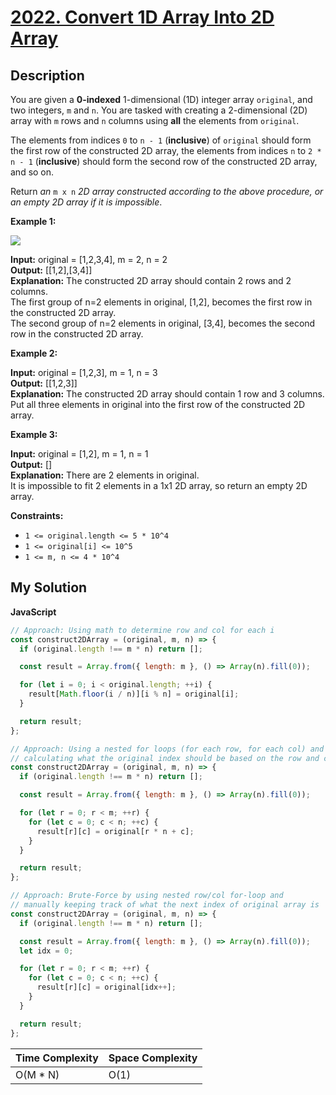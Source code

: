 # [2022. Convert 1D Array Into 2D Array](https://leetcode.com/problems/convert-1d-array-into-2d-array)

## Description

You are given a **0-indexed** 1-dimensional (1D) integer array `original`, and two integers, `m` and `n`. You are tasked with creating a 2-dimensional (2D) array with `m` rows and `n` columns using **all** the elements from `original`.

The elements from indices `0` to `n - 1` (**inclusive**) of `original` should form the first row of the constructed 2D array, the elements from indices `n` to `2 * n - 1` (**inclusive**) should form the second row of the constructed 2D array, and so on.

Return _an_ `m x n` _2D array constructed according to the above procedure, or an empty 2D array if it is impossible_.

**Example 1:**

![](https://assets.leetcode.com/uploads/2021/08/26/image-20210826114243-1.png)

**Input:** original = \[1,2,3,4\], m = 2, n = 2  
**Output:** \[\[1,2\],\[3,4\]\]  
**Explanation:** The constructed 2D array should contain 2 rows and 2 columns.  
The first group of n=2 elements in original, \[1,2\], becomes the first row in the constructed 2D array.  
The second group of n=2 elements in original, \[3,4\], becomes the second row in the constructed 2D array.

**Example 2:**

**Input:** original = \[1,2,3\], m = 1, n = 3  
**Output:** \[\[1,2,3\]\]  
**Explanation:** The constructed 2D array should contain 1 row and 3 columns.  
Put all three elements in original into the first row of the constructed 2D array.

**Example 3:**

**Input:** original = \[1,2\], m = 1, n = 1  
**Output:** \[\]  
**Explanation:** There are 2 elements in original.  
It is impossible to fit 2 elements in a 1x1 2D array, so return an empty 2D array.

**Constraints:**

- `1 <= original.length <= 5 * 10^4`
- `1 <= original[i] <= 10^5`
- `1 <= m, n <= 4 * 10^4`

## My Solution

**JavaScript**

```js
// Approach: Using math to determine row and col for each i
const construct2DArray = (original, m, n) => {
  if (original.length !== m * n) return [];

  const result = Array.from({ length: m }, () => Array(n).fill(0));

  for (let i = 0; i < original.length; ++i) {
    result[Math.floor(i / n)][i % n] = original[i];
  }

  return result;
};
```

```js
// Approach: Using a nested for loops (for each row, for each col) and
// calculating what the original index should be based on the row and col
const construct2DArray = (original, m, n) => {
  if (original.length !== m * n) return [];

  const result = Array.from({ length: m }, () => Array(n).fill(0));

  for (let r = 0; r < m; ++r) {
    for (let c = 0; c < n; ++c) {
      result[r][c] = original[r * n + c];
    }
  }

  return result;
};
```

```js
// Approach: Brute-Force by using nested row/col for-loop and
// manually keeping track of what the next index of original array is
const construct2DArray = (original, m, n) => {
  if (original.length !== m * n) return [];

  const result = Array.from({ length: m }, () => Array(n).fill(0));
  let idx = 0;

  for (let r = 0; r < m; ++r) {
    for (let c = 0; c < n; ++c) {
      result[r][c] = original[idx++];
    }
  }

  return result;
};
```

| Time Complexity | Space Complexity |
| --------------- | ---------------- |
| O(M \* N)       | O(1)             |
